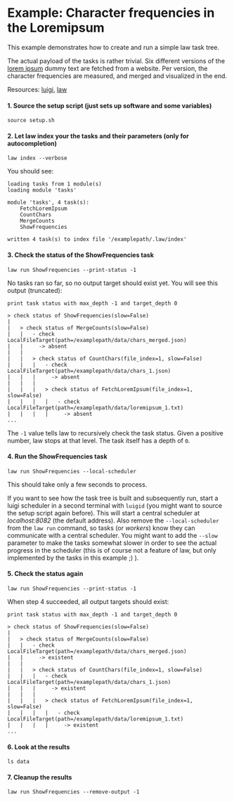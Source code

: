# Example: Character frequencies in the Loremipsum

This example demonstrates how to create and run a simple law task tree.

The actual payload of the tasks is rather trivial. Six different versions of the [lorem ipsum](https://www.lipsum.com) dummy text are fetched from a website. Per version, the character frequencies are measured, and merged and visualized in the end.

Resources: [luigi](http://luigi.readthedocs.io/en/stable), [law](http://law.readthedocs.io/en/latest)


#### 1. Source the setup script (just sets up software and some variables)

```shell
source setup.sh
```


#### 2. Let law index your the tasks and their parameters (only for autocompletion)

```shell
law index --verbose
```

You should see:

```shell
loading tasks from 1 module(s)
loading module 'tasks'

module 'tasks', 4 task(s):
    FetchLoremIpsum
    CountChars
    MergeCounts
    ShowFrequencies

written 4 task(s) to index file '/examplepath/.law/index'
```


#### 3. Check the status of the ShowFrequencies task

```shell
law run ShowFrequencies --print-status -1
```

No tasks ran so far, so no output target should exist yet. You will see this output (truncated):

```shell
print task status with max_depth -1 and target_depth 0

> check status of ShowFrequencies(slow=False)
|
|   > check status of MergeCounts(slow=False)
|   |   - check LocalFileTarget(path=/examplepath/data/chars_merged.json)
|   |     -> absent
|   |
|   |   > check status of CountChars(file_index=1, slow=False)
|   |   |   - check LocalFileTarget(path=/examplepath/data/chars_1.json)
|   |   |     -> absent
|   |   |
|   |   |   > check status of FetchLoremIpsum(file_index=1, slow=False)
|   |   |   |   - check LocalFileTarget(path=/examplepath/data/loremipsum_1.txt)
|   |   |   |     -> absent
...
```

The ``-1`` value tells law to recursively check the task status. Given a positive number, law stops at that level. The task itself has a depth of ``0``.


#### 4. Run the ShowFrequencies task


```shell
law run ShowFrequencies --local-scheduler
```

This should take only a few seconds to process.

If you want to see how the task tree is built and subsequently run, start a luigi scheduler in a second terminal with ``luigid`` (you might want to source the setup script again before). This will start a central scheduler at *localhost:8082* (the default address). Also remove the ``--local-scheduler`` from the ``law run`` command, so tasks (or *workers*) know they can communicate with a central scheduler. You might want to add the ``--slow`` parameter to make the tasks somewhat slower in order to see the actual progress in the scheduler (this is of course not a feature of law, but only implemented by the tasks in this example ;) ).


#### 5. Check the status again

```shell
law run ShowFrequencies --print-status -1
```

When step 4 succeeded, all output targets should exist:

```shell
print task status with max_depth -1 and target_depth 0

> check status of ShowFrequencies(slow=False)
|
|   > check status of MergeCounts(slow=False)
|   |   - check LocalFileTarget(path=/examplepath/data/chars_merged.json)
|   |     -> existent
|   |
|   |   > check status of CountChars(file_index=1, slow=False)
|   |   |   - check LocalFileTarget(path=/examplepath/data/chars_1.json)
|   |   |     -> existent
|   |   |
|   |   |   > check status of FetchLoremIpsum(file_index=1, slow=False)
|   |   |   |   - check LocalFileTarget(path=/examplepath/data/loremipsum_1.txt)
|   |   |   |     -> existent
...
```


#### 6. Look at the results

```shell
ls data
```


#### 7. Cleanup the results

```shell
law run ShowFrequencies --remove-output -1
```
